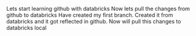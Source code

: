 Lets start learning github with databricks
Now lets pull the changes from github to databricks
Have created my first branch. Created it from databricks and it got reflected in github. Now will pull this changes to databricks local
